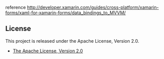 reference
http://developer.xamarin.com/guides/cross-platform/xamarin-forms/xaml-for-xamarin-forms/data_bindings_to_MVVM/

## License

This project is released under the Apache License, Version 2.0.

* [The Apache License, Version 2.0](http://www.apache.org/licenses/LICENSE-2.0)
